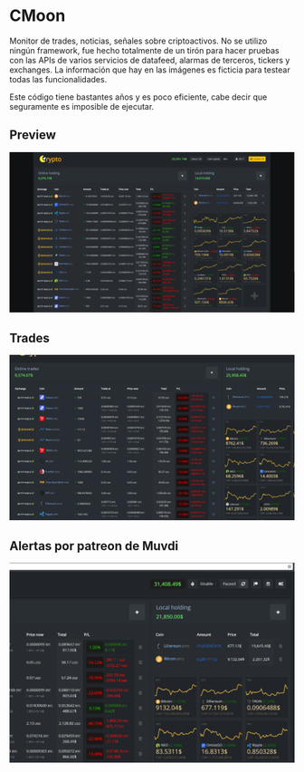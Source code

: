 # CMoon
Monitor de trades, noticias, señales sobre criptoactivos.
No se utilizo ningún framework, fue hecho totalmente de un tirón para hacer pruebas con las APIs de varios servicios de datafeed, alarmas de terceros, tickers y exchanges.
La información que hay en las imágenes es ficticia para testear todas las funcionalidades.

Este código tiene bastantes años y es poco eficiente, cabe decir que seguramente es imposible de ejecutar.

## Preview
![preview](https://github.com/WEAHub/CMoon/blob/main/preview.png)

## Trades
![trade](https://github.com/WEAHub/CMoon/blob/main/Trade.gif)

## Alertas por patreon de Muvdi
![patreon](https://github.com/WEAHub/CMoon/blob/main/Patreon.gif)
